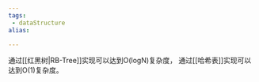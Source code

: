 ```yaml
---
tags:
 - dataStructure 
alias:

---
```

通过[[红黑树|RB-Tree]]实现可以达到O(logN)复杂度，
通过[[哈希表]]实现可以达到O(1)复杂度。

